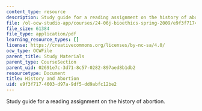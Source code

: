 ```yaml
---
content_type: resource
description: Study guide for a reading assignment on the history of abortion.
file: /ol-ocw-studio-app/courses/24-06j-bioethics-spring-2009/e9f3f7174603d97a9df5dd9abfc12be2_MIT24_06Js09_study09.pdf
file_size: 61384
file_type: application/pdf
learning_resource_types: []
license: https://creativecommons.org/licenses/by-nc-sa/4.0/
ocw_type: OCWFile
parent_title: Study Materials
parent_type: CourseSection
parent_uid: 02691e7c-3d71-8c57-0282-897aed8b1db2
resourcetype: Document
title: History and Abortion
uid: e9f3f717-4603-d97a-9df5-dd9abfc12be2
---
```

Study guide for a reading assignment on the history of abortion.
